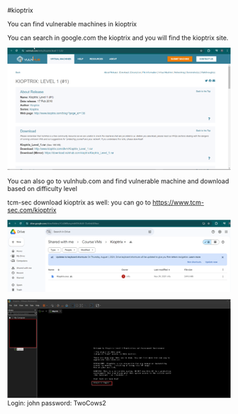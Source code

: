 #kioptrix


You can find vulnerable machines in kioptrix

You can search in google.com the kioptrix and you will find the kioptrix site.

![Alt](../Kioptrix.png)

You can also go to vulnhub.com and find vulnerable machine and download based on difficulty level

tcm-sec download kioptrix as well: you can go to https://www.tcm-sec.com/kioptrix

![Alt](../Kioptrix_download_ova.png)

![Alt](../kioptrix_login.png)
Login: john
password: TwoCows2

